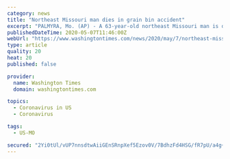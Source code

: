 ```yaml
---
category: news
title: "Northeast Missouri man dies in grain bin accident"
excerpt: "PALMYRA, Mo. (AP) - A 63-year-old northeast Missouri man is dead after falling into a grain bin. KTVO-TV reports that the accident happened Tuesday evening near Palmyra, Missouri. The victim was identified Wednesday as Theodore Smith Jr."
publishedDateTime: 2020-05-07T11:46:00Z
webUrl: "https://www.washingtontimes.com/news/2020/may/7/northeast-missouri-man-dies-in-grain-bin-accident/"
type: article
quality: 20
heat: 20
published: false

provider:
  name: Washington Times
  domain: washingtontimes.com

topics:
  - Coronavirus in US
  - Coronavirus

tags:
  - US-MO

secured: "2Yi0tUl/vUP7nnsdtwAiiGEnSRnpXef5Ezov0V/7BdhzFd4HSG/fR7pU/a4g+fT1K1L8ITAxlI2d59eZ9rp4aEHXHJeqXGJBy4QBPa89QmIe0eXYiwvzzw5oQjARa2jffwfII8AyWA7Husf6p+IKJ8wWml6DVzJfDW6TMG/33CGGIvM2Op9MVkeKKK6pJiNQ0GY4zdzgKV7/xxWmjdgCxW29wZHaTeRiheKsnkjSpZI8zeT1Vppx7czceoNfRPApzXJfsh+QlA88dYsdnYENhNm27w/XiinLBNoQ+GerimpefyhXfLL4bLGaZJYgZT2j;NRMh/BpYkrjewBo8l0GgHQ=="
---
```


